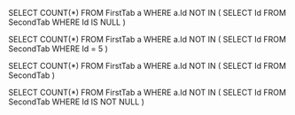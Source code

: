 <!-- Q1. What will be the OUTPUT of the following statement? -->
SELECT COUNT(*) 
FROM FirstTab a WHERE a.Id NOT IN ( SELECT Id FROM SecondTab WHERE Id IS NULL )
<!-- Output : 0 -->

<!-- Q2. What will be the OUTPUT of the following statement? -->
SELECT COUNT(*) 
FROM FirstTab a WHERE a.Id NOT IN ( SELECT Id FROM SecondTab WHERE Id = 5 )
<!-- Output : 2 -->

<!-- Q3. What will be the OUTPUT of the following statement? -->
SELECT COUNT(*) 
FROM FirstTab a WHERE a.Id NOT IN ( SELECT Id FROM SecondTab )
<!-- Output : 0 -->

<!-- Q4. What will be the OUTPUT of the following statement? -->
SELECT COUNT(*) 
FROM FirstTab a WHERE a.Id NOT IN ( SELECT Id FROM SecondTab WHERE Id IS NOT NULL )
<!-- Output : 2 -->
